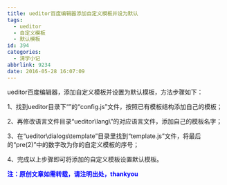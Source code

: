 ```yaml
---
title: ueditor百度编辑器添加自定义模板并设为默认
tags:
  - ueditor
  - 自定义模板
  - 默认模板
id: 394
categories:
  - 清学小记
abbrlink: 9234
date: 2016-05-28 16:07:09
---
```


ueditor百度编辑器，添加自定义模板并设置为默认模板，方法步骤如下：

1、找到ueditor目录下“”的“config.js”文件，按照已有模板结构添加自己的模板；

2、再修改语言文件目录“ueditor\lang\”的对应语言文件，添加自己的模板名字；

3、在“ueditor\dialogs\template”目录里找到“template.js”文件，将最后的“pre(2)”中的数字改为你的自定义模板的序号；

4、完成以上步骤即可将添加的自定义模板设置默认模板。

**<span style="color: #0000ff;">注：原创文章如需转载，请注明出处，thankyou</span>**